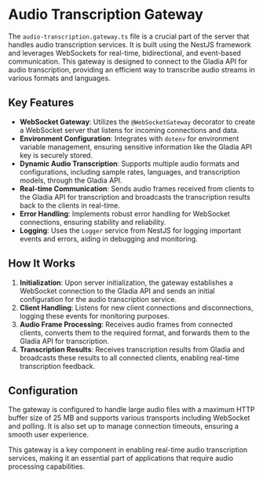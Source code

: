 # Audio Transcription Gateway

The `audio-transcription.gateway.ts` file is a crucial part of the server that handles audio transcription services. It is built using the NestJS framework and leverages WebSockets for real-time, bidirectional, and event-based communication. This gateway is designed to connect to the Gladia API for audio transcription, providing an efficient way to transcribe audio streams in various formats and languages.

## Key Features

- **WebSocket Gateway**: Utilizes the `@WebSocketGateway` decorator to create a WebSocket server that listens for incoming connections and data.
- **Environment Configuration**: Integrates with `dotenv` for environment variable management, ensuring sensitive information like the Gladia API key is securely stored.
- **Dynamic Audio Transcription**: Supports multiple audio formats and configurations, including sample rates, languages, and transcription models, through the Gladia API.
- **Real-time Communication**: Sends audio frames received from clients to the Gladia API for transcription and broadcasts the transcription results back to the clients in real-time.
- **Error Handling**: Implements robust error handling for WebSocket connections, ensuring stability and reliability.
- **Logging**: Uses the `Logger` service from NestJS for logging important events and errors, aiding in debugging and monitoring.

## How It Works

1. **Initialization**: Upon server initialization, the gateway establishes a WebSocket connection to the Gladia API and sends an initial configuration for the audio transcription service.
2. **Client Handling**: Listens for new client connections and disconnections, logging these events for monitoring purposes.
3. **Audio Frame Processing**: Receives audio frames from connected clients, converts them to the required format, and forwards them to the Gladia API for transcription.
4. **Transcription Results**: Receives transcription results from Gladia and broadcasts these results to all connected clients, enabling real-time transcription feedback.

## Configuration

The gateway is configured to handle large audio files with a maximum HTTP buffer size of 25 MB and supports various transports including WebSocket and polling. It is also set up to manage connection timeouts, ensuring a smooth user experience.

This gateway is a key component in enabling real-time audio transcription services, making it an essential part of applications that require audio processing capabilities.
